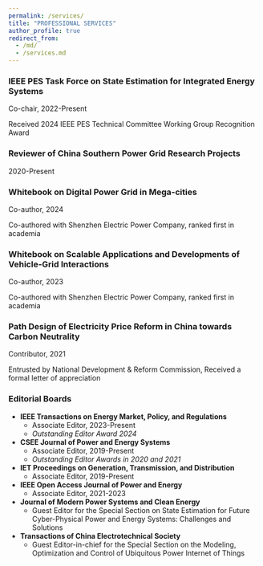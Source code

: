 ```yaml
---
permalink: /services/
title: "PROFESSIONAL SERVICES"
author_profile: true
redirect_from: 
  - /md/
  - /services.md
---
```


### IEEE PES Task Force on State Estimation for Integrated Energy Systems

Co-chair, 2022-Present

Received 2024 IEEE PES Technical Committee Working Group Recognition Award

### Reviewer of China Southern Power Grid Research Projects

2020-Present

### Whitebook on Digital Power Grid in Mega-cities

Co-author, 2024

Co-authored with Shenzhen Electric Power Company, ranked first in academia

### Whitebook on Scalable Applications and Developments of Vehicle-Grid Interactions

Co-author, 2023

Co-authored with Shenzhen Electric Power Company, ranked first in academia

### Path Design of Electricity Price Reform in China towards Carbon Neutrality

Contributor, 2021

Entrusted by National Development & Reform Commission, Received a formal letter of appreciation

### Editorial Boards

- **IEEE Transactions on Energy Market, Policy, and Regulations**
  - Associate Editor, 2023-Present
  - *Outstanding Editor Award 2024*
- **CSEE Journal of Power and Energy Systems**
  - Associate Editor, 2019-Present
  - *Outstanding Editor Awards in 2020 and 2021*
- **IET Proceedings on Generation, Transmission, and Distribution**
  - Associate Editor, 2019-Present
- **IEEE Open Access Journal of Power and Energy**
  - Associate Editor, 2021-2023
- **Journal of Modern Power Systems and Clean Energy**
  - Guest Editor for the Special Section on State Estimation for Future Cyber-Physical Power and Energy Systems: Challenges and Solutions
- **Transactions of China Electrotechnical Society**
  - Guest Editor-in-chief for the Special Section on the Modeling, Optimization and Control of Ubiquitous Power Internet of Things

